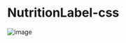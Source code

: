 # NutritionLabel-css
![image](https://github.com/VERIFIED-git/NutritionLabel-css/assets/123449884/e9c66f59-2f57-4374-89da-0e2b06266dd9)

